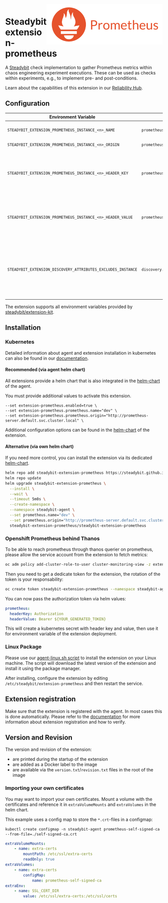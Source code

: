 <img src="./logo.png" height="130" align="right" alt="Prometheus logo depicting a fire next to the text 'Prometheus'">

# Steadybit extension-prometheus

A [Steadybit](https://www.steadybit.com/) check implementation to gather Prometheus metrics within chaos engineering experiment executions. These can be used as checks within experiments, e.g., to implement pre- and post-conditions.

Learn about the capabilities of this extension in our [Reliability Hub](https://hub.steadybit.com/extension/com.steadybit.extension_prometheus).

## Configuration

| Environment Variable                                         | Helm value                               | Meaning                                                                                                                | Required |
|--------------------------------------------------------------|------------------------------------------|------------------------------------------------------------------------------------------------------------------------|----------|
| `STEADYBIT_EXTENSION_PROMETHEUS_INSTANCE_<n>_NAME`           | `prometheus.name`                        | Name of the Prometheus instance                                                                                        | yes      |
| `STEADYBIT_EXTENSION_PROMETHEUS_INSTANCE_<n>_ORIGIN`         | `prometheus.origin`                      | Url of the Prometheus                                                                                                  | yes      |
| `STEADYBIT_EXTENSION_PROMETHEUS_INSTANCE_<n>_HEADER_KEY`     | `prometheus.headerKey`                   | Optional header key to send to the Prometheus API. Typically used for authentication purposes.                         | no       |
| `STEADYBIT_EXTENSION_PROMETHEUS_INSTANCE_<n>_HEADER_VALUE`   | `prometheus.headerValue`                 | Optional header value to send to the Prometheus API. Typically used for authentication purposes.                       | no       |
| `STEADYBIT_EXTENSION_DISCOVERY_ATTRIBUTES_EXCLUDES_INSTANCE` | `discovery.attributes.excludes.instance` | List of Target Attributes which will be excluded during discovery. Checked by key equality and supporting trailing "*" | no       |

The extension supports all environment variables provided by [steadybit/extension-kit](https://github.com/steadybit/extension-kit#environment-variables).

## Installation

### Kubernetes

Detailed information about agent and extension installation in kubernetes can also be found in
our [documentation](https://docs.steadybit.com/install-and-configure/install-agent/install-on-kubernetes).

#### Recommended (via agent helm chart)

All extensions provide a helm chart that is also integrated in the
[helm-chart](https://github.com/steadybit/helm-charts/tree/main/charts/steadybit-agent) of the agent.

You must provide additional values to activate this extension.

```
--set extension-prometheus.enabled=true \
--set extension-prometheus.prometheus.name="dev" \
--set extension-prometheus.prometheus.origin="http://prometheus-server.default.svc.cluster.local" \
```

Additional configuration options can be found in
the [helm-chart](https://github.com/steadybit/extension-prometheus/blob/main/charts/steadybit-extension-prometheus/values.yaml) of the
extension.

#### Alternative (via own helm chart)

If you need more control, you can install the extension via its
dedicated [helm-chart](https://github.com/steadybit/extension-prometheus/blob/main/charts/steadybit-extension-prometheus).

```bash
helm repo add steadybit-extension-prometheus https://steadybit.github.io/extension-prometheus
helm repo update
helm upgrade steadybit-extension-prometheus \
  --install \
  --wait \
  --timeout 5m0s \
  --create-namespace \
  --namespace steadybit-agent \
  --set prometheus.name="dev" \
  --set prometheus.origin="http://prometheus-server.default.svc.cluster.local" \
  steadybit-extension-prometheus/steadybit-extension-prometheus
```

### Openshift Prometheus behind Thanos

To be able to reach prometheus through thanos querier on prometheus, please allow the service account from the extension to fetch metrics:
```bash
oc adm policy add-cluster-role-to-user cluster-monitoring-view -z extension-prometheus
```

Then you need to get a dedicate token for the extension, the rotation of the token is your responsability:
```bash
oc create token steadybit-extension-prometheus --namespace steadybit-agent
```

You can now pass the authorization token via helm values:
```yaml
prometheus:
  headerKey: Authorization
  headerValue: Bearer ${YOUR_GENERATED_TOKEN}
```

This will create a kubernetes secret with header key and value, then use it for environment variable of the extension deployment.

### Linux Package

Please use
our [agent-linux.sh script](https://docs.steadybit.com/install-and-configure/install-agent/install-on-linux-hosts)
to install the extension on your Linux machine. The script will download the latest version of the extension and install
it using the package manager.

After installing, configure the extension by editing `/etc/steadybit/extension-prometheus` and then restart the service.

## Extension registration

Make sure that the extension is registered with the agent. In most cases this is done automatically. Please refer to
the [documentation](https://docs.steadybit.com/install-and-configure/install-agent/extension-registration) for more
information about extension registration and how to verify.

## Version and Revision

The version and revision of the extension:
- are printed during the startup of the extension
- are added as a Docker label to the image
- are available via the `version.txt`/`revision.txt` files in the root of the image

### Importing your own certificates

You may want to import your own certificates. Mount a volume with the certificates and reference it in `extraVolumeMounts` and `extraVolumes` in the helm chart.

This example uses a config map to store the `*.crt`-files in a configmap:

```shell
kubectl create configmap -n steadybit-agent prometheus-self-signed-ca --from-file=./self-signed-ca.crt
```


```yaml
extraVolumeMounts:
	- name: extra-certs
		mountPath: /etc/ssl/extra-certs
		readOnly: true
extraVolumes:
	- name: extra-certs
		configMap:
			name: prometheus-self-signed-ca
extraEnv:
	- name: SSL_CERT_DIR
		value: /etc/ssl/extra-certs:/etc/ssl/certs
```

